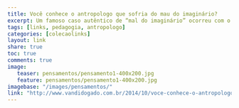 ```yaml
---
title: Você conhece o antropologo que sofria do mau do imaginário?
excerpt: Um famoso caso autêntico de “mal do imaginário” ocorreu com o antropólogo Lévi Strauss, ele “morria” de ciúmes da amizade de Dina...
tags: [links, pedagogia, antropologo]
categories: [colecaolinks]
layout: link
share: true
toc: true
comments: true
image:
   teaser: pensamentos/pensamento1-400x200.jpg
   feature: pensamentos/pensamento1-400x200.jpg
imagebase: "/images/pensamentos/"
link: "http://www.vandidogado.com.br/2014/10/voce-conhece-o-antropologo-que-sofria.html"
---
```

